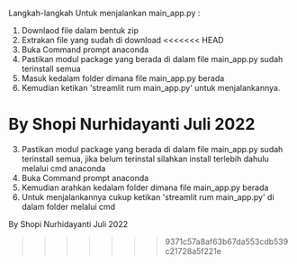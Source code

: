 Langkah-langkah Untuk menjalankan main_app.py : 
1. Downlaod file dalam bentuk zip 
2. Extrakan file yang sudah di download 
<<<<<<< HEAD
3. Buka Command prompt anaconda 
4. Pastikan modul package yang berada di dalam file main_app.py sudah terinstall semua
5. Masuk kedalam folder dimana file main_app.py berada
6. Kemudian ketikan 'streamlit rum main_app.py' untuk menjalankannya.

By Shopi Nurhidayanti Juli 2022
=======
3. Pastikan modul package yang berada di dalam file main_app.py sudah terinstall semua, jika belum terinstal silahkan install terlebih dahulu melalui cmd anaconda
4. Buka Command prompt anaconda
5. Kemudian arahkan kedalam folder dimana file main_app.py berada
6. Untuk menjalankannya cukup ketikan 'streamlit rum main_app.py' di dalam folder melalui cmd

By Shopi Nurhidayanti Juli 2022
>>>>>>> 9371c57a8af63b67da553cdb539c21728a5f221e
